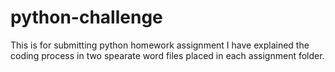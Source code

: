 # python-challenge
This is for submitting python homework assignment
I have explained the coding process in two spearate word files placed in each assignment folder.